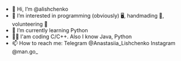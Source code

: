 - 👋 Hi, I’m @alishchenko
- 👀 I’m interested in programming (obviously) 🖥, handmading 🧶, volunteering 👶
- 🌱 I’m currently learning Python
- 👩‍💻 I'am coding C/C++. Also I know Java, Python
- 📫 How to reach me:
  Telegram @Anastasiia_Lishchenko
  Instagram @man.go_

<!---
alishchenko/alishchenko is a ✨ special ✨ repository because its `README.md` (this file) appears on your GitHub profile.
You can click the Preview link to take a look at your changes.
--->
